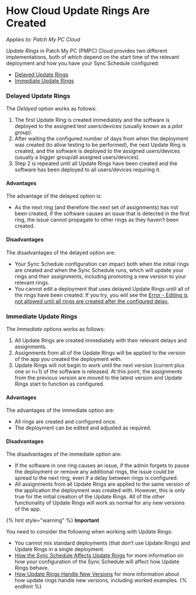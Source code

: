 # How Cloud Update Rings Are Created

_Applies to: Patch My PC Cloud_

_Update Rings_ in Patch My PC (PMPC) Cloud provides two different implementations, both of which depend on the start time of the relevant deployment and how you have your Sync Schedule configured:

* [Delayed Update Rings](how-cloud-update-rings-are-created.md#delayed-update-rings)
* [Immediate Update Rings](how-cloud-update-rings-are-created.md#immediate-update-rings)

### Delayed Update Rings

The _Delayed_ option works as follows:

1. The first Update Ring is created immediately and the software is deployed to the assigned test users/devices (usually known as a _pilot group)._
2. After waiting the configured number of days from when the deployment was created (to allow testing to be performed), the next Update Ring is created, and the software is deployed to the assigned users/devices (usually a bigger group/all assigned users/devices).
3. Step 2 is repeated until all Update Rings have been created and the software has been deployed to all users/devices requiring it.

#### Advantages

The advantage of the delayed option is:

* As the next ring (and therefore the next set of assignments) has not been created, if the software causes an issue that is detected in the first ring, the issue cannot propagate to other rings as they haven’t been created.

#### Disadvantages

The disadvantages of the delayed option are:

* Your Sync Schedule configuration can impact both when the initial rings are created and when the Sync Schedule runs, which will update your rings and their assignments, including promoting a new version to your relevant rings.
* You cannot edit a deployment that uses delayed Update Rings until all of the rings have been created. If you try, you will see the [Error - Editing is not allowed until all rings are created after the configured delay.](../../cloud-troubleshooting/troubleshooting-cloud-update-rings/error-editing-is-not-allowed-until-all-rings-are-created-after-the-configured-delay-cloud-error.md)

### Immediate Update Rings

The _Immediate_ options works as follows:

1. All Update Rings are created immediately with their relevant delays and assignments.
2. Assignments from all of the Update Rings will be applied to the version of the app you created the deployment with.
3. Update Rings will not begin to work until the next version (current plus one or n+1) of the software is released. At this point, the assignments from the previous version are moved to the latest version and Update Rings start to function as configured.

#### Advantages

The advantages of the immediate option are:

* All rings are created and configured once.
* The deployment can be edited and adjusted as required.

#### Disadvantages

The disadvantages of the immediate option are:

* If the software in one ring causes an issue, if the admin forgets to pause the deployment or remove any additional rings, the issue could be spread to the next ring, even if a delay between rings is configured.
* All assignments from all Update Rings are applied to the same version of the application the deployment was created with. However, this is only true for the initial creation of the Update Rings. All of the other functionality of Update Rings will work as normal for any new versions of the app.

{% hint style="warning" %}
**Important**

You need to consider the following when working with Update Rings:

* You cannot mix standard deployments (that don’t use Update Rings) and Update Rings in a single deployment.
* [How the Sync Schedule Affects Update Rings](how-the-sync-schedule-in-cloud-affects-update-rings.md) for more information on how your configuration of the Sync Schedule will affect how Update Rings behave.
* [How Update Rings Handle New Versions](how-cloud-update-rings-handle-new-versions.md) for more information about how update rings handle new versions, including worked examples.
{% endhint %}